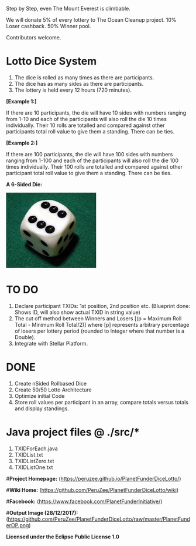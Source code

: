 Step by Step, even The Mount Everest is climbable.

We will donate 5% of every lottery to The Ocean Cleanup project. 10% Loser cashback. 50% Winner pool.

Contributors welcome.

# Lotto Dice System

1. The dice is rolled as many times as there are participants.
2. The dice has as many sides as there are participants. 
3. The lottery is held every 12 hours (720 minutes).


**[Example 1:]** 

If there are 10 participants, the die will have 10 sides with numbers ranging from 1-10 and each of the participants will also roll the die 10 times individually. Their 10 rolls are totalled and compared against other participants total roll value to give them a standing. There can be ties.

**[Example 2:]** 

If there are 100 participants, the die will have 100 sides with numbers ranging from 1-100 and each of the participants will also roll the die 100 times individually. Their 100 rolls are totalled and compared against other participant total roll value to give them a standing. There can be ties.

**A 6-Sided Die:**

![6-Sided Die](https://github.com/PeruZee/PlanetFunderDiceLotto/blob/master/a%20die.jfif)


# TO DO

1. Declare participant TXIDs: 1st position, 2nd position etc. (Blueprint done: Shows ID, will also show actual TXID in string value)
2. The cut off method between Winners and Losers [(p = Maximum Roll Total - Minimum Roll Total/2)] where [p] represents arbitrary percentage of losers per lottery period (rounded to Integer where that number is a Double).
3. Integrate with Stellar Platform.

# DONE

1. Create nSided Rollbased Dice
2. Create 50/50 Lotto Architecture
3. Optimize initial Code
4. Store roll values per participant in an array, compare totals versus totals and display standings.



# Java project files @ ./src/*

1. TXIDForEach.java
2. TXIDList.txt
3. TXIDListZero.txt
4. TXIDListOne.txt


#**Project Homepage:** (https://peruzee.github.io/PlanetFunderDiceLotto/)

#**Wiki Home:** (https://github.com/PeruZee/PlanetFunderDiceLotto/wiki)

#**Facebook:** (https://www.facebook.com/PlanetFunderInitiative/)

#**Output Image (28/12/2017):** (https://github.com/PeruZee/PlanetFunderDiceLotto/raw/master/PlanetFunderOP.png)

**Licensed under the Eclipse Public License 1.0**

